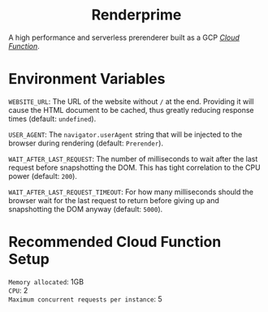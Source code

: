<h1 align="center">Renderprime</h1>

A high performance and serverless prerenderer built as a GCP _[Cloud Function](https://cloud.google.com/functions)_.

# Environment Variables

`WEBSITE_URL`: The URL of the website without `/` at the end. Providing it will cause the HTML document to be cached, thus greatly reducing response times (default: `undefined`).

`USER_AGENT`: The `navigator.userAgent` string that will be injected to the browser during rendering (default: `Prerender`).

`WAIT_AFTER_LAST_REQUEST`: The number of milliseconds to wait after the last request before snapshotting the DOM. This has tight correlation to the CPU power (default: `200`).

`WAIT_AFTER_LAST_REQUEST_TIMEOUT`: For how many milliseconds should the browser wait for the last request to return before giving up and snapshotting the DOM anyway (default: `5000`).

# Recommended Cloud Function Setup

`Memory allocated`: 1GB
<br>
`CPU`: 2
<br>
`Maximum concurrent requests per instance`: 5
